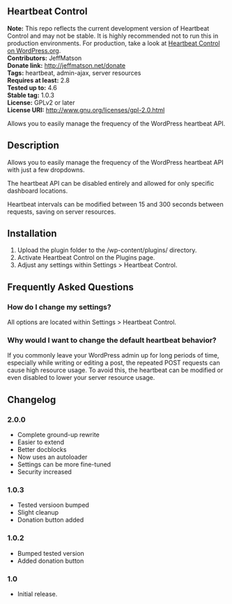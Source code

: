 ## Heartbeat Control
**Note:** This repo reflects the current development version of Heartbeat Control and may not be stable. It is highly recommended not to run this in production environments. For production, take a look at [Heartbeat Control on WordPress.org](https://wordpress.org/plugins/heartbeat-control/).  
**Contributors:** JeffMatson  
**Donate link:** http://jeffmatson.net/donate  
**Tags:** heartbeat, admin-ajax, server resources  
**Requires at least:** 2.8  
**Tested up to:** 4.6  
**Stable tag:** 1.0.3  
**License:** GPLv2 or later  
**License URI:** http://www.gnu.org/licenses/gpl-2.0.html  

Allows you to easily manage the frequency of the WordPress heartbeat API.

## Description

Allows you to easily manage the frequency of the WordPress heartbeat API with just a few dropdowns.

The heartbeat API can be disabled entirely and allowed for only specific dashboard locations.

Heartbeat intervals can be modified between 15 and 300 seconds between requests, saving on server resources.

## Installation

1.  Upload the plugin folder to the /wp-content/plugins/ directory.
1.  Activate Heartbeat Control on the Plugins page.
1.  Adjust any settings within Settings > Heartbeat Control.

## Frequently Asked Questions

### How do I change my settings?

All options are located within Settings > Heartbeat Control.

### Why would I want to change the default heartbeat behavior?

If you commonly leave your WordPress admin up for long periods of time, especially while writing or editing a post, the repeated POST requests can cause high resource usage.  To avoid this, the heartbeat can be modified or even disabled to lower your server resource usage.

## Changelog

### 2.0.0
* Complete ground-up rewrite
* Easier to extend
* Better docblocks
* Now uses an autoloader
* Settings can be more fine-tuned
* Security increased

### 1.0.3
* Tested versioon bumped
* Slight cleanup
* Donation button added

### 1.0.2
* Bumped tested version
* Added donation button

### 1.0
*   Initial release.
